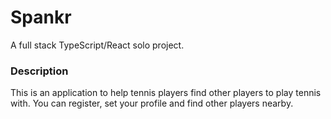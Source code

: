 # Spankr

A full stack TypeScript/React solo project.

### Description

This is an application to help tennis players find other players to play tennis with.
You can register, set your profile and find other players nearby.
